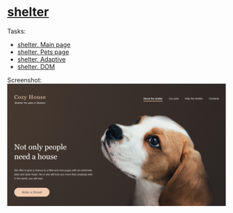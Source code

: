 # [shelter](https://ne-danik.github.io/shelter/pages/main/main.html/)

Tasks: 
* [shelter. Main page](https://github.com/rolling-scopes-school/tasks/blob/master/tasks/markups/level-2/shelter/shelter-main-page-ru.md)
* [shelter. Pets page](https://github.com/rolling-scopes-school/tasks/blob/master/tasks/markups/level-2/shelter/shelter-pets-page-ru.md)
* [shelter. Adaptive](https://github.com/rolling-scopes-school/tasks/blob/master/tasks/markups/level-2/shelter/shelter-adaptive-ru.md)
* [shelter. DOM](https://github.com/rolling-scopes-school/tasks/blob/master/tasks/markups/level-2/shelter/shelter-DOM-ru.md)

Screenshot:
![](https://raw.githubusercontent.com/ne-danik/images/master/screen-shelter.png)
